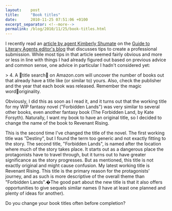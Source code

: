 ```yaml
---
layout:    post
title:     "Book titles"
date:      2010-11-25 07:51:06 +0100
excerpt_separator: <!--more-->
permalink: /blog/2010/11/25/book-titles.html
---
```


I recently read an [article by agent Kimberly Shumate](http://www.guidetoliteraryagents.com/blog/Agent+Kimberly+Shumate+On+How+To+Create+A+Professional+Submission.aspx) on the [Guide to Literary Agents editor's blog](http://guidetoliteraryagents.com/blog/) that discusses tips to create a professional submission. While most tips in that article seemed fairly obvious and more or less in line with things I had already figured out based on previous advice and common sense, one advice in particular I hadn't considered yet:

<!--more-->> 4. A title search on Amazon.com will uncover the number of books out that already have a title like (or similar to) yours. Also, check the publisher and the year that each book was released. Remember the magic wordoriginality.
Obviously, I did this as soon as I read it, and it turns out that the working title for my WIP fantasy novel (&quot;Forbidden Lands&quot;) was very similar to several other books, even another fantasy book (The Forbidden Land, by Kate Forsyth). Naturally, I want my book to have an original title, so I decided to change the name of the book to Revenant Rising.

This is the second time I've changed the title of the novel. The first working title was &quot;Destiny&quot;, but I found the term too generic and not exactly fitting to the story. The second title, &quot;Forbidden Lands&quot;, is named after the location where much of the story takes place. It starts out as a dangerous place the protagonists have to travel through, but it turns out to have greater significance as the story progresses. But as mentioned, this title is not exactly original and might cause confusion. My latest working title is Revenant Rising. This title is the primary reason for the protagonists' journey, and as such is more descriptive of the overall theme than &quot;Forbidden Lands&quot;.�The good part about the new title is that it also offers opportunities to give sequels similar names (I have at least one planned and plenty of ideas for another).

Do you change your book titles often before completion?